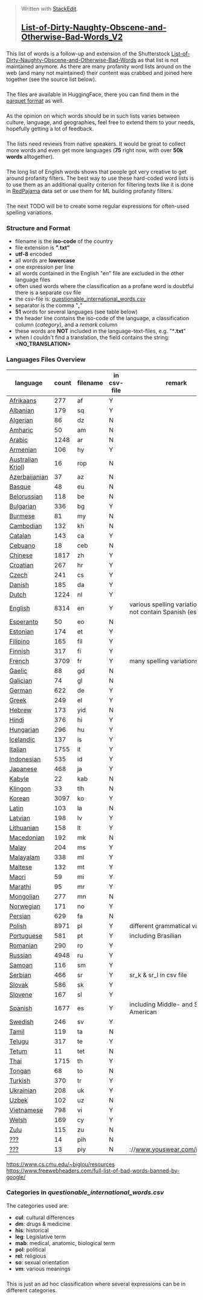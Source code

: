 > Written with [StackEdit](https://stackedit.io/).
> ## [List-of-Dirty-Naughty-Obscene-and-Otherwise-Bad-Words_V2](https://github.com/LDNOOBWV2/List-of-Dirty-Naughty-Obscene-and-Otherwise-Bad-Words_V2#list-of-dirty-naughty-obscene-and-otherwise-bad-words_v2)
### 
This list of words is a follow-up and extension of the Shutterstock [List-of-Dirty-Naughty-Obscene-and-Otherwise-Bad-Words](https://github.com/LDNOOBW/List-of-Dirty-Naughty-Obscene-and-Otherwise-Bad-Words/tree/master) as that list is not maintained anymore. As there are many profanity word lists around on the web (and many not maintained) their content was crabbed and joined here together (see the source list below). 
###
The files are available in HuggingFace, there you can find them in the [parquet format](https://huggingface.co/datasets/PeterGraebner/LDNOOBW_V2/tree/refs%2Fconvert%2Fparquet/default/train) as well.
###
As the opinion on which words should be in such lists varies between culture, language, and geographies, feel free to extend them to your needs, hopefully getting a lot of feedback.
###
The lists need reviews from native speakers. It would be great to collect more words and even get more languages (**75** right now, with over **50k words** alltogether).
###
The long list of English words shows that people got very creative to get around profanity filters. The best way to use these hard-coded word lists is to use them as an additional quality criterion for filtering texts like it is done in [RedPajama](https://github.com/togethercomputer/RedPajama-Data) data set or use them for ML building profanity filters.
###
The next TODO will be to create some regular expressions for often-used spelling variations.
### Structure and Format
 - filename is the **iso-code** of the country
 - file extension is **".txt"** 
 - **utf-8** encoded
 - all words are **lowercase**
 - one expression per line
 - all words contained in the English "*en*" file are excluded in the other language files
 - often used words where the classification as a profane word is doubtful there is a separate csv file
 - the csv-file is: [questionable_international_words.csv](questionable_international_words.csv)
 - separator is the comma "**,**"
 - **51** words for several languages (see table below)
 - the header line contains the iso-code of the language, a classification column (*category*), and a *remark* column
 - these words are **NOT** included in the language-text-files, e.g. "***.txt**"
 - when I couldn't find a translation, the field contains the string: **<NO_TRANSLATION>**
### Languages Files Overview
language | count | filename | in csv-file | remark
--- | --- | --- | --- | ---
 [Afrikaans](data/af.txt)   | 277 | af | Y|
 [Albanian](data/sq.txt)    | 179 | sq | Y|
 [Algerian](data/dz.txt)    |  86 | dz | N|
 [Amharic](data/am.txt)     |  50 | am | N|
 [Arabic](data/ar.txt)      |1248 | ar | N|
 [Armenian](data/hy.txt)    | 106 | hy | Y|
 [Australian Kriol](data/rop.txt)) |  16 | rop| N|
 [Azerbaijanian](data/az.txt)      |  37 | az | N|
 [Basque](data/eu.txt)      |  48 | eu | N|
 [Belorussian](data/be.txt) | 118 | be | N|
 [Bulgarian](data/bg.txt)   | 336 | bg | Y|
 [Burmese](data/my.txt)     |  81 | my | N|
 [Cambodian](data/kh.txt)   | 132 | kh | N|
 [Catalan](data/ca.txt)     | 143 | ca | Y|
 [Cebuano](data/ceb.txt)    |  18 | ceb| N|
 [Chinese](data/zh.txt)     |1817 | zh | Y|
 [Croatian](data/hr.txt)    | 267 | hr | Y|
 [Czech](data/cs.txt)       | 241 | cs | Y|
 [Danish](data/da.txt)      | 185 | da | Y|
 [Dutch](data/nl.txt)       |1224 | nl | Y|
 [English](data/en.txt)     |8314 | en | Y| various spelling variations, does not contain Spanish (es) words
 [Esperanto](data/eo.txt)   |  50 | eo | N|
 [Estonian](data/et.txt)    | 174 | et | Y|
 [Filipino](data/fil.txt)   | 165 | fil| Y|
 [Finnish](data/fi.txt)     | 317 | fi | Y|
 [French](data/fr.txt)      |3709 | fr | Y| many spelling variations
 [Gaelic](data/gd.txt)      |  88 | gd | N|
 [Galician](data/gl.txt)    |  74 | gl | N|
 [German](data/de.txt)      | 622 | de | Y|
 [Greek](data/el.txt)       | 249 | el | Y|
 [Hebrew](data/yid.txt)     | 173 | yid| N|
 [Hindi](data/hi.txt)       | 376 | hi | Y|
 [Hungarian](data/hu.txt)   | 296 | hu | Y|
 [Icelandic](data/is.txt)   | 137 | is | Y|
 [Italian](data/it.txt)     |1755 | it | Y|
 [Indonesian](data/id.txt)  | 535 | id | Y|
 [Japanese](data/ja.txt)    | 468 | ja | Y| 
 [Kabyle](data/kab.txt)     |  22 | kab| N|
 [Klingon](data/tlh.txt)    |  33 | tlh| N|
 [Korean](data/ko.txt)      |3097 | ko | Y|
 [Latin](data/la.txt)       | 103 | la | N|
 [Latvian](data/lv.txt)     | 198 | lv | Y|
 [Lithuanian](data/lt.txt)  | 158 | lt | Y|
 [Macedonian](data/mk.txt)  | 192 | mk | N|
 [Malay](data/ms.txt)       | 204 | ms | Y|
 [Malayalam](data/ml.txt)   | 338 | ml | Y|
 [Maltese](data/mt.txt)     | 132 | mt | Y|
 [Maori](data/mi.txt)       |  59 | mi | Y|
 [Marathi](data/mr.txt)     |  95 | mr | Y|
 [Mongolian](data/mn.txt)   | 277 | mn | N|
 [Norwegian](data/no.txt)   | 171 | no | Y|
 [Persian](data/fa.txt)     | 629 | fa | N|
 [Polish](data/pl.txt)      |8971 | pl | Y| different grammatical variations
 [Portuguese](data/pt.txt)  | 581 | pt | Y| including Brasilian
 [Romanian](data/ro.txt)    | 290 | ro | Y|
 [Russian](data/ru.txt)     |4948 | ru | Y|
 [Samoan](data/sm.txt)      | 116 | sm | Y|
 [Serbian](data/sr.txt)     | 466 | sr | Y| sr_k & sr_l in csv file
 [Slovak](data/sk.txt)      | 586 | sk | Y|
 [Slovene](data/sl.txt)     | 167 | sl | Y|
 [Spanish](data/es.txt)     |1677 | es | Y| including Middle- and South American
 [Swedish](data/sv.txt)     | 246 | sv | Y|
 [Tamil](data/ta.txt)       | 119 | ta | N|
 [Telugu](data/te.txt)      | 317 | te | Y|
 [Tetum](data/tet.txt)      |  11 | tet| N|
 [Thai](data/th.txt)        |1715 | th | Y|
 [Tongan](data/to.txt)      |  68 | to | N|
 [Turkish](data/tr.txt)     | 370 | tr | Y|
 [Ukrainian](data/uk.txt)   | 208 | uk | Y|
 [Uzbek](data/uz.txt)       | 102 | uz | N|
 [Vietnamese](data/vi.txt)  | 798 | vi | Y|
 [Welsh](data/cy.txt)       | 169 | cy | Y|
 [Zulu](data/zu.txt)        | 115 | zu | N|
 [???](data/pih.txt)        |  14 | pih| N|
 [???](data/piy.txt)        |  13 | piy| N|://www.youswear.com/index.asp
https://www.cs.cmu.edu/~biglou/resources
https://www.freewebheaders.com/full-list-of-bad-words-banned-by-google/
 
### Categories in *questionable_international_words.csv*
The categories used are:
 - **cul**: cultural differences
 - **dm**: drugs & medicine
 - **his**: historical 
 - **leg**: Legislative term
 - **mab**: medical, anatomic, biological term
 - **pol**: political
 - **rel**: religious
 - **so**: sexual orientation
 - **vm**: various meanings
###
 This is just an ad hoc classification where several expressions can be in different categories.
